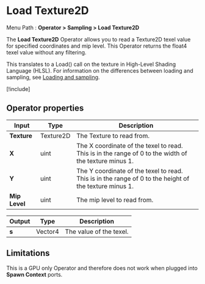# Load Texture2D

Menu Path : **Operator > Sampling > Load Texture2D**

The **Load Texture2D** Operator allows you to read a Texture2D texel value for specified coordinates and mip level. This Operator returns the float4 texel value without any filtering.

This translates to a Load() call on the texture in High-Level Shading Language (HLSL). For information on the differences between loading and sampling, see [Loading and sampling](#loading-and-sampling).

[!include[](Snippets/Operator-LoadingAndSampling.md)]

## Operator properties

| **Input**     | **Type**  | **Description**                                              |
| ------------- | --------- | ------------------------------------------------------------ |
| **Texture**   | Texture2D | The Texture to read from.                                    |
| **X**         | uint      | The X coordinate of the texel to read. This is in the range of 0 to the width of the texture minus 1. |
| **Y**         | uint      | The Y coordinate of the texel to read. This is in the range of 0 to the height of the texture minus 1. |
| **Mip Level** | uint      | The mip level to read from.                                  |

| **Output** | **Type** | **Description**         |
| ---------- | -------- | ----------------------- |
| **s**      | Vector4  | The value of the texel. |

## Limitations

This is a GPU only Operator and therefore does not work when plugged into **Spawn Context** ports.
